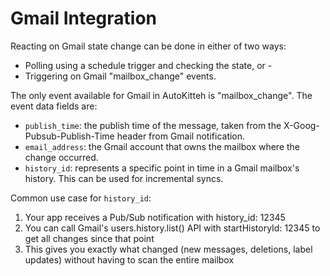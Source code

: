 # Gmail Integration

Reacting on Gmail state change can be done in either of two ways:

- Polling using a schedule trigger and checking the state, or -
- Triggering on Gmail "mailbox_change" events.

The only event available for Gmail in AutoKitteh is "mailbox_change". The event data fields are:

- `publish_time`: the publish time of the message, taken from the X-Goog-Pubsub-Publish-Time header from Gmail notification.
- `email_address`: the Gmail account that owns the mailbox where the change occurred.
- `history_id`: represents a specific point in time in a Gmail mailbox's history. This can be used for incremental syncs.

Common use case for `history_id`:

1. Your app receives a Pub/Sub notification with history_id: 12345
2. You can call Gmail's users.history.list() API with startHistoryId: 12345 to get all changes since that point
3. This gives you exactly what changed (new messages, deletions, label updates) without having to scan the entire mailbox
